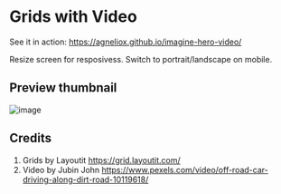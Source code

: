 # Grids with Video 

See it in action: https://agneliox.github.io/imagine-hero-video/

Resize screen for resposivess. Switch to portrait/landscape on mobile.

## Preview thumbnail
![image](https://github.com/agneliox/imagine-hero-video/assets/151796732/9d5bfd84-c001-4e4d-af94-27dc9bc277f6)

## Credits

1. Grids by Layoutit https://grid.layoutit.com/
2. Video by Jubin John https://www.pexels.com/video/off-road-car-driving-along-dirt-road-10119618/
